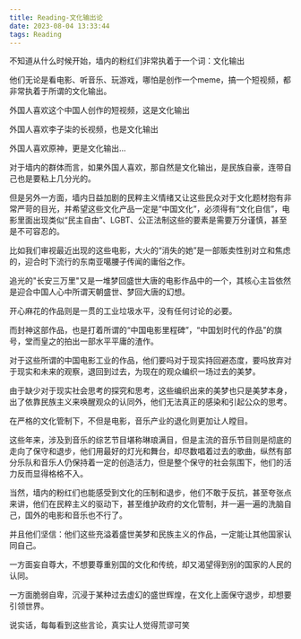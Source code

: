 ```yaml
---
title: Reading-文化输出论
date: 2023-08-04 13:33:44
tags: Reading
---
```


不知道从什么时候开始，墙内的粉红们非常执着于一个词：文化输出

他们无论是看电影、听音乐、玩游戏，哪怕是创作一个meme，搞一个短视频，都非常执着于所谓的文化输出。

外国人喜欢这个中国人创作的短视频，这是文化输出

外国人喜欢李子柒的长视频，也是文化输出

外国人喜欢原神，更是文化输出...

对于墙内的群体而言，如果外国人喜欢，那自然是文化输出，是民族自豪，连带自己也是要粘上几分光的。

但是另外一方面，墙内日益加剧的民粹主义情绪又让这些民众对于文化题材抱有非常严苛的目光，并希望这些文化产品一定是“中国文化”，必须得有“文化自信”，电影里面出现类似“民主自由”、LGBT、公正法制这些的要素是需要万分谨慎，甚至是不可容忍的。

比如我们审视最近出现的这些电影，大火的“消失的她”是一部贩卖性别对立和焦虑的，迎合时下流行的东南亚噶腰子传闻的庸俗之作。

追光的"长安三万里"又是一堆梦回盛世大唐的电影作品中的一个，其核心主旨依然是迎合中国人心中所谓天朝盛世、梦回大唐的幻想。

开心麻花的作品则是一贯的工业垃圾水平，没有任何讨论的必要。

而封神这部作品，也是打着所谓的“中国电影里程碑”，“中国划时代的作品”的旗号，堂而皇之的拍出一部水平平庸的渣作。

对于这些所谓的中国电影工业的作品，他们要吗对于现实持回避态度，要吗放弃对于现实和未来的观察，退回到过去，为现在的观众编织一场过去的美梦。

由于缺少对于现实社会思考的探究和思考，这些编织出来的美梦也只是美梦本身，出了依靠民族主义来唤醒观众的认同外，他们无法真正的感染和引起公众的思考。

在严格的文化管制下，不但是电影，音乐产业的退化则更加让人瞠目。

这些年来，涉及到音乐的综艺节目堪称琳琅满目，但是主流的音乐节目则是彻底的走向了保守和退步，他们用最好的灯光和舞台，却尽数唱着过去的歌曲，纵然有部分乐队和音乐人仍保持着一定的创造活力，但是整个保守的社会氛围下，他们的活力反而显得格格不入。

当然，墙内的粉红们也能感受到文化的压制和退步，他们不敢于反抗，甚至夸张点来讲，他们在民粹主义的驱动下，甚至维护政府的文化管制，并一遍一遍的洗脑自己，国外的电影和音乐也不行了。

并且他们坚信：他们这些充溢着盛世美梦和民族主义的作品，一定能让其他国家认同自己。

一方面妄自尊大，不想要尊重别国的文化和传统，却又渴望得到别的国家的人民的认同。

一方面脆弱自卑，沉浸于某种过去虚幻的盛世辉煌，在文化上面保守退步，却想要引领世界。

说实话，每每看到这些言论，真实让人觉得荒谬可笑

